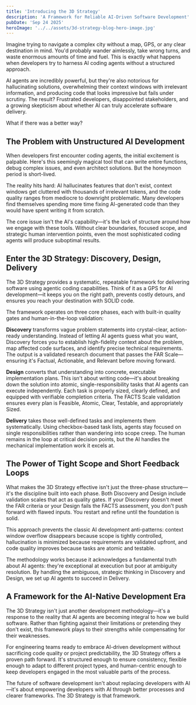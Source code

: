 ```yaml
---
title: 'Introducing the 3D Strategy'
description: 'A Framework for Reliable AI-Driven Software Development'
pubDate: 'Sep 24 2025'
heroImage: '../../assets/3d-strategy-blog-hero-image.jpg'
---
```


Imagine trying to navigate a complex city without a map, GPS, or any clear destination in mind. You'd probably wander aimlessly, take wrong turns, and waste enormous amounts of time and fuel. This is exactly what happens when developers try to harness AI coding agents without a structured approach.

AI agents are incredibly powerful, but they're also notorious for hallucinating solutions, overwhelming their context windows with irrelevant information, and producing code that looks impressive but fails under scrutiny. The result? Frustrated developers, disappointed stakeholders, and a growing skepticism about whether AI can truly accelerate software delivery.

What if there was a better way?

## The Problem with Unstructured AI Development

When developers first encounter coding agents, the initial excitement is palpable. Here's this seemingly magical tool that can write entire functions, debug complex issues, and even architect solutions. But the honeymoon period is short-lived.

The reality hits hard: AI hallucinates features that don't exist, context windows get cluttered with thousands of irrelevant tokens, and the code quality ranges from mediocre to downright problematic. Many developers find themselves spending more time fixing AI-generated code than they would have spent writing it from scratch.

The core issue isn't the AI's capability—it's the lack of structure around how we engage with these tools. Without clear boundaries, focused scope, and strategic human intervention points, even the most sophisticated coding agents will produce suboptimal results.

## Enter the 3D Strategy: Discovery, Design, Delivery

The 3D Strategy provides a systematic, repeatable framework for delivering software using agentic coding capabilities. Think of it as a GPS for AI development—it keeps you on the right path, prevents costly detours, and ensures you reach your destination with SOLID code.

The framework operates on three core phases, each with built-in quality gates and human-in-the-loop validation:

**Discovery** transforms vague problem statements into crystal-clear, action-ready understanding. Instead of letting AI agents guess what you want, Discovery forces you to establish high-fidelity context about the problem, map affected code surfaces, and identify precise technical requirements. The output is a validated research document that passes the FAR Scale—ensuring it's Factual, Actionable, and Relevant before moving forward.

**Design** converts that understanding into concrete, executable implementation plans. This isn't about writing code—it's about breaking down the solution into atomic, single-responsibility tasks that AI agents can execute independently. Each task is properly sized, clearly defined, and equipped with verifiable completion criteria. The FACTS Scale validation ensures every plan is Feasible, Atomic, Clear, Testable, and appropriately Sized.

**Delivery** takes those well-defined tasks and implements them systematically. Using checkbox-based task lists, agents stay focused on single responsibilities rather than wandering into scope creep. The human remains in the loop at critical decision points, but the AI handles the mechanical implementation work it excels at.

## The Power of Tight Scope and Short Feedback Loops

What makes the 3D Strategy effective isn't just the three-phase structure—it's the discipline built into each phase. Both Discovery and Design include validation scales that act as quality gates. If your Discovery doesn't meet the FAR criteria or your Design fails the FACTS assessment, you don't push forward with flawed inputs. You restart and refine until the foundation is solid.

This approach prevents the classic AI development anti-patterns: context window overflow disappears because scope is tightly controlled, hallucination is minimized because requirements are validated upfront, and code quality improves because tasks are atomic and testable.

The methodology works because it acknowledges a fundamental truth about AI agents: they're exceptional at execution but poor at ambiguity resolution. By handling the ambiguous, strategic thinking in Discovery and Design, we set up AI agents to succeed in Delivery.

## A Framework for the AI-Native Development Era

The 3D Strategy isn't just another development methodology—it's a response to the reality that AI agents are becoming integral to how we build software. Rather than fighting against their limitations or pretending they don't exist, this framework plays to their strengths while compensating for their weaknesses.

For engineering teams ready to embrace AI-driven development without sacrificing code quality or project predictability, the 3D Strategy offers a proven path forward. It's structured enough to ensure consistency, flexible enough to adapt to different project types, and human-centric enough to keep developers engaged in the most valuable parts of the process.

The future of software development isn't about replacing developers with AI—it's about empowering developers with AI through better processes and clearer frameworks. The 3D Strategy is that framework.